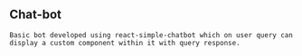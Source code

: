 ## Chat-bot
    Basic bot developed using react-simple-chatbot which on user query can display a custom component within it with query response.
